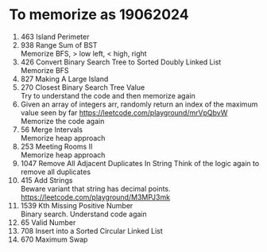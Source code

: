 




# To memorize as 19062024
1. 463 Island Perimeter
2. 938 Range Sum of BST  
   Memorize BFS, > low left, < high, right
3. 426 Convert Binary Search Tree to Sorted Doubly Linked List  
   Memorize BFS
4. 827 Making A Large Island
5. 270 Closest Binary Search Tree Value  
   Try to understand the code and then memorize again
6. Given an array of integers arr, randomly return an index of the maximum value seen by far https://leetcode.com/playground/mrVpQbvW  
   Memorize the code again
7. 56 Merge Intervals  
   Memorize heap approach
8. 253 Meeting Rooms II  
   Memorize heap approach
9. 1047 Remove All Adjacent Duplicates In String
   Think of the logic again to remove all duplicates
10. 415 Add Strings   
   Beware variant that string has decimal points. https://leetcode.com/playground/M3MPJ3mk
11. 1539 Kth Missing Positive Number  
    Binary search. Understand code again
12. 65 Valid Number
13. 708 Insert into a Sorted Circular Linked List
14. 670 Maximum Swap
